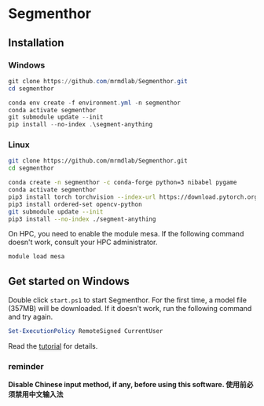 # Segmenthor

## Installation
### Windows
```powershell
git clone https://github.com/mrmdlab/Segmenthor.git
cd segmenthor

conda env create -f environment.yml -n segmenthor
conda activate segmenthor
git submodule update --init
pip install --no-index .\segment-anything
```
### Linux
```sh
git clone https://github.com/mrmdlab/Segmenthor.git
cd segmenthor

conda create -n segmenthor -c conda-forge python=3 nibabel pygame
conda activate segmenthor
pip3 install torch torchvision --index-url https://download.pytorch.org/whl/cpu
pip3 install ordered-set opencv-python
git submodule update --init
pip3 install --no-index ./segment-anything
```
On HPC, you need to enable the module mesa. If the following command doesn't work, consult your HPC administrator.
```sh
module load mesa
```

## Get started on Windows
Double click `start.ps1` to start Segmenthor. For the first time, a model file (357MB) will be downloaded. If it doesn't work, run the following command and try again.
```powershell
Set-ExecutionPolicy RemoteSigned CurrentUser
```
Read the [tutorial](Tutorial.md) for details.

### reminder
**Disable Chinese input method, if any, before using this software. 使用前必须禁用中文输入法**
